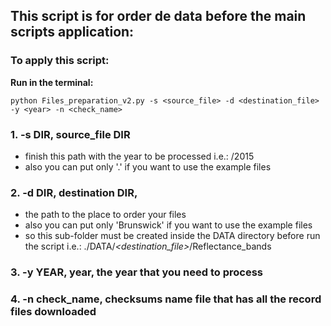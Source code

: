 ## This script is for order de data before the main scripts application:


### To apply this script:

**Run in the terminal:**

    python Files_preparation_v2.py -s <source_file> -d <destination_file> -y <year> -n <check_name>
### 1. -s DIR, source_file DIR
  - finish this path with the year to be processed i.e.: /2015
  - also you can put only '.' if you want to use the example files
### 2. -d DIR, destination DIR, 
  - the path to the place to order your files
  - also you can put only 'Brunswick' if you want to use the example files
  - so this sub-folder must be created inside the DATA directory before run the script i.e.: ./DATA/*<destination_file>*/Reflectance_bands
### 3. -y YEAR, year, the year that you need to process
### 4. -n check_name, checksums name file that has all the record files downloaded
